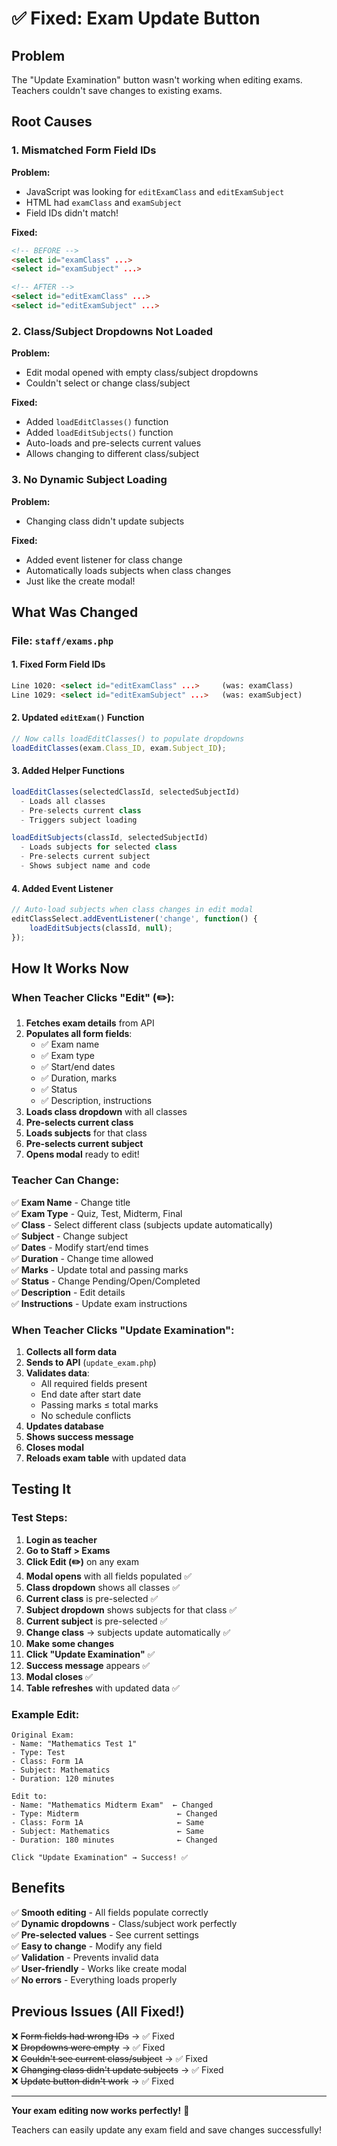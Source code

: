 # ✅ Fixed: Exam Update Button

## Problem
The "Update Examination" button wasn't working when editing exams. Teachers couldn't save changes to existing exams.

## Root Causes

### 1. **Mismatched Form Field IDs**
**Problem:**
- JavaScript was looking for `editExamClass` and `editExamSubject`
- HTML had `examClass` and `examSubject`
- Field IDs didn't match!

**Fixed:**
```html
<!-- BEFORE -->
<select id="examClass" ...>
<select id="examSubject" ...>

<!-- AFTER -->
<select id="editExamClass" ...>
<select id="editExamSubject" ...>
```

### 2. **Class/Subject Dropdowns Not Loaded**
**Problem:**
- Edit modal opened with empty class/subject dropdowns
- Couldn't select or change class/subject

**Fixed:**
- Added `loadEditClasses()` function
- Added `loadEditSubjects()` function
- Auto-loads and pre-selects current values
- Allows changing to different class/subject

### 3. **No Dynamic Subject Loading**
**Problem:**
- Changing class didn't update subjects

**Fixed:**
- Added event listener for class change
- Automatically loads subjects when class changes
- Just like the create modal!

## What Was Changed

### File: `staff/exams.php`

#### 1. Fixed Form Field IDs
```html
Line 1020: <select id="editExamClass" ...>     (was: examClass)
Line 1029: <select id="editExamSubject" ...>   (was: examSubject)
```

#### 2. Updated `editExam()` Function
```javascript
// Now calls loadEditClasses() to populate dropdowns
loadEditClasses(exam.Class_ID, exam.Subject_ID);
```

#### 3. Added Helper Functions
```javascript
loadEditClasses(selectedClassId, selectedSubjectId)
  - Loads all classes
  - Pre-selects current class
  - Triggers subject loading

loadEditSubjects(classId, selectedSubjectId)
  - Loads subjects for selected class
  - Pre-selects current subject
  - Shows subject name and code
```

#### 4. Added Event Listener
```javascript
// Auto-load subjects when class changes in edit modal
editClassSelect.addEventListener('change', function() {
    loadEditSubjects(classId, null);
});
```

## How It Works Now

### When Teacher Clicks "Edit" (✏️):

1. **Fetches exam details** from API
2. **Populates all form fields**:
   - ✅ Exam name
   - ✅ Exam type
   - ✅ Start/end dates
   - ✅ Duration, marks
   - ✅ Status
   - ✅ Description, instructions
3. **Loads class dropdown** with all classes
4. **Pre-selects current class**
5. **Loads subjects** for that class
6. **Pre-selects current subject**
7. **Opens modal** ready to edit!

### Teacher Can Change:

✅ **Exam Name** - Change title  
✅ **Exam Type** - Quiz, Test, Midterm, Final  
✅ **Class** - Select different class (subjects update automatically)  
✅ **Subject** - Change subject  
✅ **Dates** - Modify start/end times  
✅ **Duration** - Change time allowed  
✅ **Marks** - Update total and passing marks  
✅ **Status** - Change Pending/Open/Completed  
✅ **Description** - Edit details  
✅ **Instructions** - Update exam instructions  

### When Teacher Clicks "Update Examination":

1. **Collects all form data**
2. **Sends to API** (`update_exam.php`)
3. **Validates data**:
   - All required fields present
   - End date after start date
   - Passing marks ≤ total marks
   - No schedule conflicts
4. **Updates database**
5. **Shows success message**
6. **Closes modal**
7. **Reloads exam table** with updated data

## Testing It

### Test Steps:

1. **Login as teacher**
2. **Go to Staff > Exams**
3. **Click Edit (✏️)** on any exam
4. **Modal opens** with all fields populated ✅
5. **Class dropdown** shows all classes ✅
6. **Current class** is pre-selected ✅
7. **Subject dropdown** shows subjects for that class ✅
8. **Current subject** is pre-selected ✅
9. **Change class** → subjects update automatically ✅
10. **Make some changes**
11. **Click "Update Examination"** ✅
12. **Success message** appears ✅
13. **Modal closes** ✅
14. **Table refreshes** with updated data ✅

### Example Edit:

```
Original Exam:
- Name: "Mathematics Test 1"
- Type: Test
- Class: Form 1A
- Subject: Mathematics
- Duration: 120 minutes

Edit to:
- Name: "Mathematics Midterm Exam"  ← Changed
- Type: Midterm                      ← Changed
- Class: Form 1A                     ← Same
- Subject: Mathematics               ← Same
- Duration: 180 minutes              ← Changed

Click "Update Examination" → Success! ✅
```

## Benefits

✅ **Smooth editing** - All fields populate correctly  
✅ **Dynamic dropdowns** - Class/subject work perfectly  
✅ **Pre-selected values** - See current settings  
✅ **Easy to change** - Modify any field  
✅ **Validation** - Prevents invalid data  
✅ **User-friendly** - Works like create modal  
✅ **No errors** - Everything loads properly  

## Previous Issues (All Fixed!)

❌ ~~Form fields had wrong IDs~~ → ✅ Fixed  
❌ ~~Dropdowns were empty~~ → ✅ Fixed  
❌ ~~Couldn't see current class/subject~~ → ✅ Fixed  
❌ ~~Changing class didn't update subjects~~ → ✅ Fixed  
❌ ~~Update button didn't work~~ → ✅ Fixed  

---

**Your exam editing now works perfectly!** 🎉

Teachers can easily update any exam field and save changes successfully!

